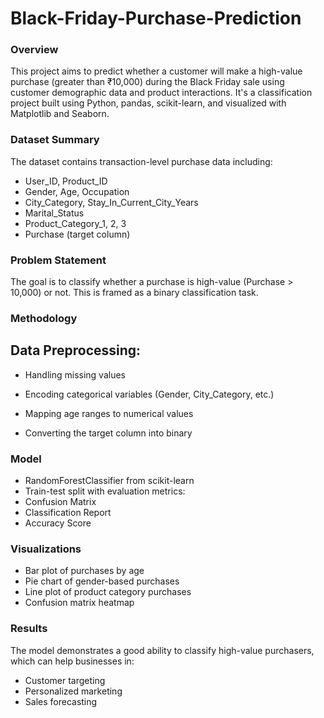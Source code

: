 # Black-Friday-Purchase-Prediction 

### Overview
This project aims to predict whether a customer will make a high-value purchase (greater than ₹10,000) during the Black Friday sale using customer demographic data and product interactions. It's a classification project built using Python, pandas, scikit-learn, and visualized with Matplotlib and Seaborn.

###  Dataset Summary
The dataset contains transaction-level purchase data including:

- User_ID, Product_ID
- Gender, Age, Occupation
- City_Category, Stay_In_Current_City_Years
- Marital_Status
- Product_Category_1, 2, 3
- Purchase (target column)

### Problem Statement
The goal is to classify whether a purchase is high-value (Purchase > 10,000) or not. This is framed as a binary classification task.

###  Methodology
## Data Preprocessing:
- Handling missing values

- Encoding categorical variables (Gender, City_Category, etc.)

- Mapping age ranges to numerical values

- Converting the target column into binary

### Model
- RandomForestClassifier from scikit-learn
- Train-test split with evaluation metrics:
- Confusion Matrix
- Classification Report
- Accuracy Score

### Visualizations
 - Bar plot of purchases by age
- Pie chart of gender-based purchases
- Line plot of product category purchases
- Confusion matrix heatmap

### Results
The model demonstrates a good ability to classify high-value purchasers, which can help businesses in:

- Customer targeting
- Personalized marketing
- Sales forecasting

